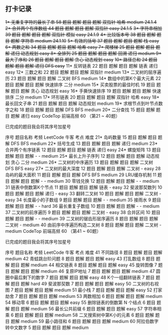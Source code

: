 ## 打卡记录

~~1*	无重复字符的最长子串	58	题目 题解	题目 题解	双指针 哈希	medium 24.1.4~~
~~2*	合并两个有序数组	44	题目 题解	题目 题解	双指针	easy 24.1.5~~
~~3*	字符串相加	39	题目 题解	题目 题解	双指针 模拟	easy 24.1.9~~
~~4*	比较版本号	38	题目 题解	题目 题解	字符串	medium 24.1.10~~
~~5*	有效的括号	37	题目 题解	题目 题解	栈	easy
6*	两数之和	34	题目 题解	题目 题解	哈希	easy
7*	爬楼梯	25	题目 题解	题目 题解	递归 动态规划	easy
8*	全排列	25	题目 题解	题目 题解	回溯 递归	medium
9*	最大子序和	26	题目 题解	题目 题解	贪心 动态规划	easy~~
~~10*	路径总和	24	题目 题解	题目 题解	递归 DFS	easy~~
11*	反转链表	22	题目 题解	题目 题解	链表 递归	easy
12*	三数之和	22	题目 题解	题目 题解	双指针	medium
13*	二叉树的层序遍历	23	题目 题解	题目 题解	二叉树 BFS	medium
14*	数组中的第K个最大元素	22	题目 题解	题目 题解	快速排序 二分	medium
15*	买卖股票的最佳时机	19	题目 题解	题目 题解	贪心 动态规划	easy
16*	手撕快速排序	19	题目 题解	题目 题解	快速排序 二分	medium
17*	环形链表	20	题目 题解	题目 题解	双指针 哈希	easy
18*	最长回文子串	21	题目 题解	题目 题解	动态规划	medium
19*	求根节点到叶节点数字之和	18	题目 题解	题目 题解	DFS BFS	medium
20*	二分查找	15	题目 题解	题目 题解	递归	easy
CodeTop 前端高频 60 （第21 ~ 40题）

已完成的题目我会将其序号加星号

序号	题目名称	考频	LeetCode	牛客	考点	难度
21*	岛屿数量	15	题目 题解	题目 题解	DFS BFS	medium
22*	括号生成	13	题目 题解	题目 题解	递归	medium
23*	合并两个有序链表	12	题目 题解	题目 题解	链表 递归	easy
24*	螺旋矩阵	13	题目 题解	题目 题解	- -	medium
25*	最长上升子序列	12	题目 题解	题目 题解	动态规划 贪心 二分	medium
26*	二叉树的中序遍历	13	题目 题解	题目 题解	二叉树 DFS BFS	easy
27*	二叉树的最大深度	12	题目 题解	题目 题解	二叉树 -	easy
28	岛屿的最大面积	11	题目 题解	题目 题解	DFS BFS	medium
29	LRU缓存机制	11	题目 题解	题目 题解	- -	medium
30	零钱兑换	12	题目 题解	题目 题解	- -	medium
31	链表中倒数第K个节点	11	题目 题解	题目 题解	链表 -	easy
32	斐波那契数列	10	题目 题解	题目 题解	递归 -	easy
33	翻转二叉树	10	题目 题解	题目 题解	二叉树 -	easy
34	长度最小的子数组	9	题目 题解	题目 题解	- -	medium
35	接雨水	9	题目 题解	题目 题解	- -	hard
36	最长重复子数组	10	题目 题解	题目 题解	- -	medium
37	二叉树的前序遍历	9	题目 题解	题目 题解	二叉树 -	easy
38	合并区间	10	题目 题解	题目 题解	- -	medium
39	二叉树的锯齿形层序遍历	8	题目 题解	题目 题解	二叉树 -	medium
40	由前序中序遍历构造二叉树	8	题目 题解	题目 题解	二叉树 -	medium
CodeTop 前端高频 60 （第41 ~ 60题）

已完成的题目我会将其序号加星号

序号	题目名称	考频	LeetCode	牛客	考点	难度
41	不同路径	8	题目 题解	题目 题解	 	medium
42	青蛙跳台阶问题	8	题目 题解	题目 题解	 	easy
43	打乱数组	8	题目 题解	题目 题解	 	medium
44	相交链表	8	题目 题解	题目 题解	 	easy
45	旋转图像	7	题目 题解	题目 题解	 	medium
46	复原IP地址	7	题目 题解	题目 题解	 	medium
47	圆圈中最后剩下的数字	7	题目 题解	题目 题解	 	easy
48	K个一组翻转链表	7	题目 题解	题目 题解	 	hard
49	斐波那契数	7	题目 题解	题目 题解	 	easy
50	二叉树的右视图	7	题目 题解	题目 题解	 	medium
51	最小栈	7	题目 题解	题目 题解	 	easy
52	打家劫舍	7	题目 题解	题目 题解	 	medium
53	两数相加	6	题目 题解	题目 题解	 	medium
54	移动零	6	题目 题解	题目 题解	 	easy
55	删除链表的倒数第 N 个结点	6	题目 题解	题目 题解	 	medium
56	最长公共前缀	6	题目 题解	题目 题解	 	easy
57	字符串相乘	6	题目 题解	题目 题解	 	medium
58	二叉搜索树中第K小的元素	6	题目 题解	题目 题解	 	medium
59	最小路径和	6	题目 题解	题目 题解	 	medium
60	阿拉伯数字转中文数字	5	题目 题解	题目 题解	 	medium